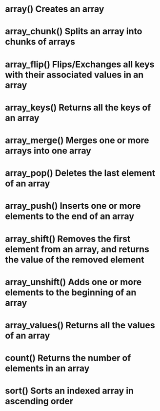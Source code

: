 # array()	Creates an array
# array_chunk()	Splits an array into chunks of arrays
# array_flip()	Flips/Exchanges all keys with their associated values in an array
# array_keys()	Returns all the keys of an array
# array_merge()	Merges one or more arrays into one array
# array_pop()	Deletes the last element of an array
# array_push()	Inserts one or more elements to the end of an array
# array_shift()	Removes the first element from an array, and returns the value of the removed element
# array_unshift()	Adds one or more elements to the beginning of an array
# array_values()	Returns all the values of an array
# count()	Returns the number of elements in an array
# sort()	Sorts an indexed array in ascending order

